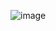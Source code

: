 ![image](https://github.com/halils16/1hafta-proje/assets/154876119/0bbadd0e-1e77-4a16-9c97-d75c46da0ef9)
